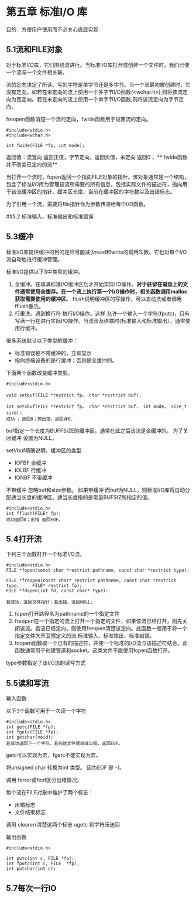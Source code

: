 # 第五章 标准I/O 库

目的：方便用户使用而不必关心底层实现

## 5.1流和FILE对象

对于标准I/O库，它们围绕流进行。当标准I/O库打开或创建一个文件时，我们已使一个流与一个文件相关联。

流的定向决定了所读、写的字符是单字节还是多字节。当一个流最初被创建时，它没有定向。如若在未定向的流上使用一个多字节I/O函数(<wchar.h>),则将该流定向为宽定向。若在未定向的流上使用一个单字节I/O函数,则将该流定向为字节定向。

freopen函数清楚一个流的定向，fwide函数用于设置流的定向。

    #include<stdio.h>
    #include<wchar.h>
    
    int fwide(FILE *fp, int mode);
    
返回值：流宽向 返回正值，字节定向，返回负值，未定向 返回0；
**
fwide函数 并不改变已定向的流**

当打开一个流时，fopen返回一个指向FILE对象的指针。该对象通常是一个结构，包含了标准I/O库为管理该流所需要的所有信息，包括实际文件的描述符，指向用于该流缓冲区的指针、缓冲区长度、当前在缓冲区的字符数以及出错标志。

为了引用一个流，需要将file指针作为参数传递给每个I/O函数。


##5.2 标准输入、标准输出和标准错误

## 5.3缓冲
标准I/O库提供缓冲的目的是尽可能减少read和write的调用次数。它也对每个I/O流自动地进行缓冲管理。

标准I/O提供以下3中类型的缓冲。
1. 全缓冲。在填满标准I/O缓冲区后才开始实际I/O操作。**对于驻留在磁盘上的文件通常使用全缓存。在一个流上执行第一个I/O操作时，相关函数调用malloc获取需要使用的缓冲区**。
flush说明缓冲区的写操作，可以自动洗或者调用fflush重洗。
2. 行重洗。遇到换行符 执行I/O操作。这样 允许一个输入一个字符(fputc)，只有写满一行在进行实际I/O操作。当流涉及终端时(标准输入和标准输出），通常使用行缓冲。

很多系统默认以下类型的缓冲：
- 标准错误是不带缓冲的，立即显示
- 指向终端设备的是行缓冲；否则是全缓冲的。

下面两个函数改变缓冲类型。

    #include<stdio.h>
    
    void setbuf(FILE *restrict fp， char *restrict buf);
    
    int setvbuf(FILE *restrict fp， char *restrict buf， int mode， size_t size）；
    成功 ，返回0；若出错，返回非0.
    

buf指定一个长度为BUFFSIZE的缓冲区，通常在此之后该流是全缓冲的。 为了关闭缓冲 设置为NULL。

setVbuf精确说明，缓冲区的类型

- IOFBF  全缓冲
- IOLBF  行缓冲
- IONBF  不带缓冲

不带缓冲 忽略buf和size参数。
如果带缓冲 而buf为NULL，则标准I/O库将自动分配适当长度的缓冲区。适当长度指的是常量BUFSIZ所指定的值。


    #include<stdio.h>
    int fflush(FILE* fp);
    成功返回0；出错 返回EOF。


## 5.4打开流

下列三个函数打开一个标准I/O流。

    #include<stdio.h>
    FILE *fopen(const char *restrict pathname, const char *restrict type);
    
    FILE *freopen(cosnt char* restrict pathneme, const char *restrict type, 	FILE* restrict fp);
    FILE *fdopen(int fd, const char* type):
    
    若成功，返回文件指针；若出错，返回NULL;

1. fopen打开路径名为pathname的一个指定文件
2. freopen在一个指定的流上打开一个指定的文件，如果该流已经打开，则先关闭该流。若流已经定向，则使用freopen清楚该定向。此函数一般用于将一个指定文件大开卫预定义的流:标准输入、标准输出、标准错误。
3. fdopen函数取一个已有的描述符，并使一个标准的I/O流与该描述符结合。此函数通常用于创建管道和socket。这类文件不能使用fopen函数打开。

type参数指定了该I/O流的读写方式


## 5.5读和写流

输入函数

以下3个函数可用于一次读一个字符

    #include<stdio.h>
    int getc(FILE *fp);
    int fgetc(FILE *fp);
    int getchar(void);
    若成功返回下一个字符，若到达文件尾端或出错，返回EOF。

getc可以实现为宏，fgetc不能实现为宏。

将unsigned char 转换为int 类型。 因为EOF 是 -1。

调用 ferror或feof区分出错情况。

每个流在FILE对象中维护了两个标志：
- 出错标志
- 文件结束标志

调用 clearerr清楚这两个标志
ugetc 将字符压送回

输出函数

    #include<stdio.h>
    
    int putc(int c, FILE *fp);
    int fputc(int c, FILE  *fp);
    int putchar(int c);

## 5.7每次一行IO


